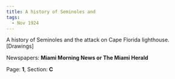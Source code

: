 ```yaml
---  
title: A history of Seminoles and  
tags:  
  - Nov 1924  
---  
```

  
A history of Seminoles and the attack on Cape Florida lighthouse. [Drawings]  
  
Newspapers: **Miami Morning News or The Miami Herald**  
  
Page: **1**, Section: **C** 
